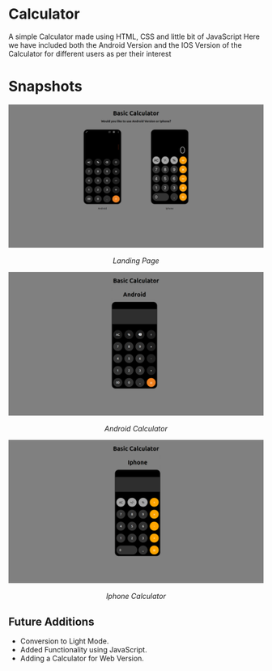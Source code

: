 # Calculator
A simple Calculator made using HTML, CSS and little bit of JavaScript
Here we have included both the Android Version and the IOS Version of the Calculator for different users as per their interest

# Snapshots
![Home](/Images/home.png)
<center> <i> Landing Page </i> </center>

![Android](/Images/android_calc.png)
<center> <i> Android Calculator </i> </center>

![Iphone](/Images/iphone_calc.png)
<center> <i> Iphone Calculator </i> </center>

## Future Additions
- Conversion to Light Mode.
- Added Functionality using JavaScript.
- Adding a Calculator for Web Version.
